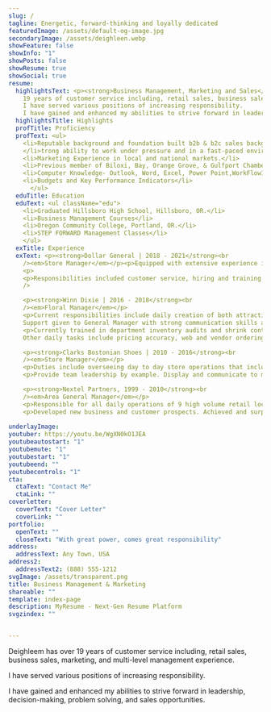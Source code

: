 ```yaml
---
slug: /
tagline: Energetic, forward-thinking and loyally dedicated
featuredImage: /assets/default-og-image.jpg
secondaryImage: /assets/deighleen.webp
showFeature: false
showInfo: "1"
showPosts: false
showResume: true
showSocial: true
resume:
  highlightsText: <p><strong>Business Management, Marketing and Sales</strong></p><p>
    19 years of customer service including, retail sales, business sales, marketing, and multi-level management experience.
    I have served various positions of increasing responsibility.
    I have gained and enhanced my abilities to strive forward in leadership, decision-making, problem solving, and sales opportunities.</p>
  highlightsTitle: Highlights
  profTitle: Proficiency
  profText: <ul>
    <li>Reputable background and foundation built b2b & b2c sales background.</li>
    </li>trong ability to work under pressure and in a fast-paced environment.</li>
    <li>Marketing Experience in local and national markets.</li>
    <li>Previous member of Biloxi, Bay, Orange Grove, & Gulfport Chambers. Civic Leader 2005.</li>
    <li>Computer Knowledge- Outlook, Word, Excel, Power Point,WorkFlow1, IQ Matrix, Sta!Works, ADP, and M.A.X. (Payroll & Scheduling).</li>
    <li>Budgets and Key Performance Indicators</li>
      </ul>
  eduTitle: Education
  eduText: <ul className="edu">
    <li>Graduated Hillsboro High School, Hillsboro, OR.</li>
    <li>Business Management Courses</li>
    <li>Oregon Community College, Portland, OR.</li>
    <li>STEP FORWARD Management Classes</li>
    </ul>
  exTitle: Experience
  exText: <p><strong>Dollar General | 2018 - 2021</strong><br
    /><em>Store Manager</em></p><p>Equipped with extensive experience in retail management and sales. Employs excellent leadership skills and multi-tasking strengths. Well versed in all aspects of running a high-end store, including opening and closing procedures, banking, merchandising and recruiting.
    <p>
    <p>Responsibilities included customer service, hiring and training of sta!, opening/closing of store, cash and shrink management, P&L management, sales growth, vendor relations, ad sets, planner sets, and POG sets.</p><br
    />

    <p><strong>Winn Dixie | 2016 - 2018</strong><br
    /><em>Floral Manager</em></p>
    <p>Current responsibilities include daily creation of both attractive and profitable arrangements.
    Support given to General Manager with strong communication skills and strategic product merchandising.</p>
    <p>Currently trained in department inventory audits and shrink control using T.P.R methods.
    Other daily tasks include pricing accuracy, web and vendor ordering and knowledge of produce department procedures and expectations.</p>

    <p><strong>Clarks Bostonian Shoes | 2010 - 2016</strong><br
    /><em>Store Manager</em></p>
    <p>Duties include overseeing day to day store operations that include, hiring, and coaching, analyzing sales, setting store goals, and achieving sales budgets.</p>
    <p>Provide team leadership by example. Display and communicate to my team, “World Class Service,” at all times to every guest, every day. Identify, prioritize, and delegate workloads. Ensure that all daily, weekly, and monthly store reports are met at deadline.</p>

    <p><strong>Nextel Partners, 1999 - 2010</strong><br
    /><em>Area General Manager</em></p>
    <p>Responsible for all daily operations of 9 high volume retail locations & B2B Sales Team. Trained retail associates and business sales consultants. </p>
    <p>Developed new business and customer prospects. Achieved and surpassed sales goals with Retail locations and with B2B customers for 6 consecutive years. Developed high standards of public relations and networking strategies to acquire new and retain existing accounts.</p>
    
underlayImage: 
youtuber: https://youtu.be/WgXN0kO1JEA
youtubeautostart: "1"
youtubemute: "1"
youtubestart: "1"
youtubeend: ""
youtubecontrols: "1"
cta:
  ctaText: "Contact Me"
  ctaLink: ""
coverletter:
  coverText: "Cover Letter"
  coverLink: ""
portfolio:
  openText: ""
  closeText: "With great power, comes great responsibility"
address:
  addressText: Any Town, USA
address2:
  addressText2: (888) 555-1212
svgImage: /assets/transparent.png
title: Business Management & Marketing
shareable: ""
template: index-page
description: MyResume - Next-Gen Resume Platform
svgzindex: ""


---
```

Deighleem has over 19 years of customer service including, retail sales, business sales, marketing, and multi-level management experience.

I have served various positions of increasing responsibility.

I have gained and enhanced my abilities to strive forward in leadership, decision-making, problem solving, and sales opportunities.

<!-- <blockquote style=" text-align: left; border-radius: 12px;font-size: clamp(1.5rem, 1.4vw, 2.8rem); "><div style="padding: 2rem 10% 0px;">A plain text resume, also known as an ASCII resume, is a resume written in a plain text file format (.txt). This means it has no special formatting like colors, special lines or multiple columns.</div><div class="logofirst" style="text-align: right; margin: 2rem 30% 0px 0px; filter: none;"></div></blockquote> -->

<!-- /assets/samples/blue-edges.png -->

<!-- https://youtu.be/2_Noj7lS-tM -->